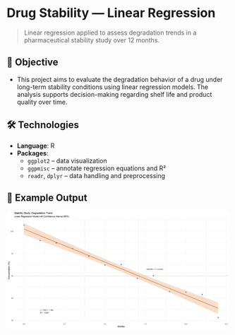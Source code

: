 # Drug Stability — Linear Regression

> Linear regression applied to assess degradation trends in a pharmaceutical stability study over 12 months.

## 🎯 Objective

- This project aims to evaluate the degradation behavior of a drug under long-term stability conditions using linear regression models. The analysis supports decision-making regarding shelf life and product quality over time.

## 🛠️ Technologies

- **Language**: R
- **Packages**:
  - `ggplot2` – data visualization
  - `ggpmisc` – annotate regression equations and R²
  - `readr`, `dplyr` – data handling and preprocessing
 
## 📸 Example Output

![Drug Stability Linear Regression](drugstability-linearregression.png)
